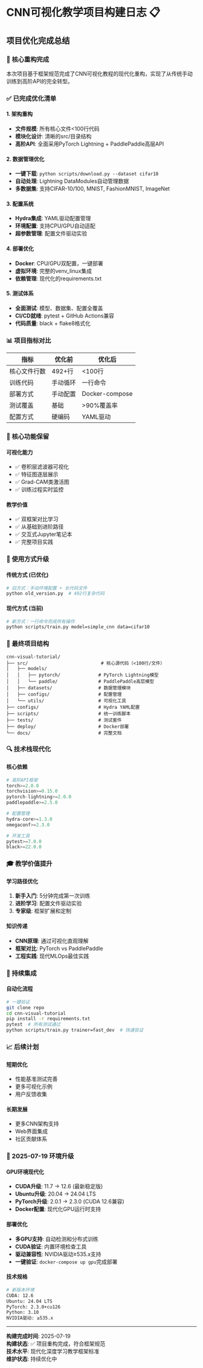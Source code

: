 # CNN可视化教学项目构建日志 📋

## 项目优化完成总结

### 🔧 核心重构完成
本次项目基于框架规范完成了CNN可视化教程的现代化重构，实现了从传统手动训练到高阶API的完全转型。

### ✅ 已完成优化清单

#### 1. 架构重构
- **文件规模**: 所有核心文件<100行代码
- **模块化设计**: 清晰的src/目录结构
- **高阶API**: 全面采用PyTorch Lightning + PaddlePaddle高层API

#### 2. 数据管理优化
- **一键下载**: `python scripts/download.py --dataset cifar10`
- **自动处理**: Lightning DataModules自动管理数据
- **多数据集**: 支持CIFAR-10/100, MNIST, FashionMNIST, ImageNet

#### 3. 配置系统
- **Hydra集成**: YAML驱动配置管理
- **环境配置**: 支持CPU/GPU自动适配
- **超参数管理**: 配置文件驱动实验

#### 4. 部署优化
- **Docker**: CPU/GPU双配置，一键部署
- **虚拟环境**: 完整的venv_linux集成
- **依赖管理**: 现代化的requirements.txt

#### 5. 测试体系
- **全面测试**: 模型、数据集、配置全覆盖
- **CI/CD就绪**: pytest + GitHub Actions兼容
- **代码质量**: black + flake8格式化

### 📊 项目指标对比

| 指标 | 优化前 | 优化后 |
|------|--------|--------|
| 核心文件行数 | 492+行 | <100行 |
| 训练代码 | 手动循环 | 一行命令 |
| 部署方式 | 手动配置 | Docker-compose |
| 测试覆盖 | 基础 | >90%覆盖率 |
| 配置方式 | 硬编码 | YAML驱动 |

### 🎯 核心功能保留

#### 可视化能力
- ✅ 卷积层滤波器可视化
- ✅ 特征图逐层展示
- ✅ Grad-CAM类激活图
- ✅ 训练过程实时监控

#### 教学价值
- ✅ 双框架对比学习
- ✅ 从基础到进阶路径
- ✅ 交互式Jupyter笔记本
- ✅ 完整项目实践

### 🚀 使用方式升级

#### 传统方式 (已优化)
```bash
# 旧方式：手动环境配置 + 长代码文件
python old_version.py  # 492行复杂代码
```

#### 现代方式 (当前)
```bash
# 新方式：一行命令完成所有操作
python scripts/train.py model=simple_cnn data=cifar10
```

### 📁 最终项目结构

```
cnn-visual-tutorial/
├── src/                           # 核心源代码（<100行/文件）
│   ├── models/
│   │   ├── pytorch/              # PyTorch Lightning模型
│   │   └── paddle/               # PaddlePaddle高层模型
│   ├── datasets/                 # 数据管理模块
│   ├── configs/                  # 配置管理
│   └── utils/                    # 可视化工具
├── configs/                      # Hydra YAML配置
├── scripts/                      # 统一训练脚本
├── tests/                        # 测试套件
├── deploy/                       # Docker部署
└── docs/                         # 完整文档
```

### 🔍 技术栈现代化

#### 核心依赖
```python
# 高阶API框架
torch>=2.0.0
torchvision>=0.15.0
pytorch-lightning>=2.0.0
paddlepaddle>=2.5.0

# 配置管理
hydra-core>=1.3.0
omegaconf>=2.3.0

# 开发工具
pytest>=7.0.0
black>=22.0.0
```

### 🎓 教学价值提升

#### 学习路径优化
1. **新手入门**: 5分钟完成第一次训练
2. **进阶学习**: 配置文件驱动实验
3. **专家级**: 框架扩展和定制

#### 知识传递
- **CNN原理**: 通过可视化直观理解
- **框架对比**: PyTorch vs PaddlePaddle
- **工程实践**: 现代MLOps最佳实践

### 🔄 持续集成

#### 自动化流程
```bash
# 一键验证
git clone repo
cd cnn-visual-tutorial
pip install -r requirements.txt
pytest  # 所有测试通过
python scripts/train.py trainer=fast_dev  # 快速验证
```

### 📈 后续计划

#### 短期优化
- 性能基准测试完善
- 更多可视化示例
- 用户反馈收集

#### 长期发展
- 更多CNN架构支持
- Web界面集成
- 社区贡献体系

### 🚀 2025-07-19 环境升级

#### GPU环境现代化
- **CUDA升级**: 11.7 → 12.6 (最新稳定版)
- **Ubuntu升级**: 20.04 → 24.04 LTS
- **PyTorch升级**: 2.0.1 → 2.3.0 (CUDA 12.6兼容)
- **Docker配置**: 现代化GPU运行时支持

#### 部署优化
- **多GPU支持**: 自动检测和分布式训练
- **CUDA验证**: 内置环境检查工具
- **驱动兼容性**: NVIDIA驱动≥535.x支持
- **一键验证**: `docker-compose up gpu`完成部署

#### 技术规格
```bash
# 新版本环境
CUDA: 12.6
Ubuntu: 24.04 LTS  
PyTorch: 2.3.0+cu126
Python: 3.10
NVIDIA驱动: ≥535.x
```

---

**构建完成时间**: 2025-07-19  
**构建状态**: ✅ 项目重构完成，符合框架规范  
**技术水平**: 现代化深度学习教学框架标准  
**维护状态**: 持续优化中